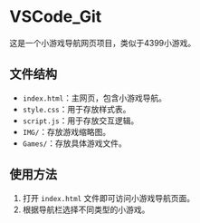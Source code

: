 # VSCode_Git

这是一个小游戏导航网页项目，类似于4399小游戏。

## 文件结构

- `index.html`：主网页，包含小游戏导航。
- `style.css`：用于存放样式表。
- `script.js`：用于存放交互逻辑。
- `IMG/`：存放游戏缩略图。
- `Games/`：存放具体游戏文件。

## 使用方法

1. 打开 `index.html` 文件即可访问小游戏导航页面。
2. 根据导航栏选择不同类型的小游戏。